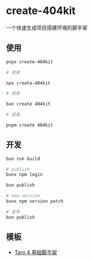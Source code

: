 
# create-404kit

一个快速生成项目搭建环境的脚手架

## 使用

```bash
pnpx create-404kit

# 或者

npx create-404kit

# 或者

bun create 404kit

# 或者

pnpm create 404kit
```

## 开发

```bash
bun run build

# publish
bunx npm login

bun publish

# new version
bunx npm version patch

# 发布
bun publish
```

## 模板

- [Taro 4 基础脚手架](https://github.com/initH271/taro-react-template#main)

